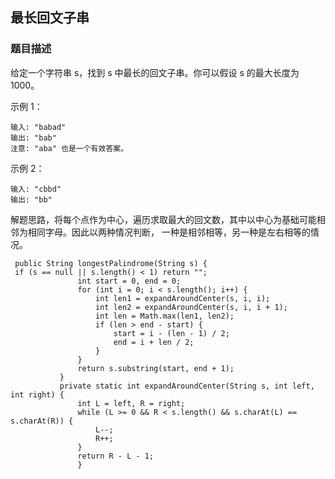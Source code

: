 ##  最长回文子串
### 题目描述

给定一个字符串 s，找到 s 中最长的回文子串。你可以假设 s 的最大长度为 1000。

示例 1：
```
输入: "babad"
输出: "bab"
注意: "aba" 也是一个有效答案。
```
示例 2：
```
输入: "cbbd"
输出: "bb"
```

解题思路，将每个点作为中心，遍历求取最大的回文数，其中以中心为基础可能相邻为相同字母。因此以两种情况判断，
一种是相邻相等，另一种是左右相等的情况。

``` 
 public String longestPalindrome(String s) {
 if (s == null || s.length() < 1) return "";
               int start = 0, end = 0;
               for (int i = 0; i < s.length(); i++) {
                   int len1 = expandAroundCenter(s, i, i);
                   int len2 = expandAroundCenter(s, i, i + 1);
                   int len = Math.max(len1, len2);
                   if (len > end - start) {
                       start = i - (len - 1) / 2;
                       end = i + len / 2;
                   }
               }
               return s.substring(start, end + 1);
           }
           private static int expandAroundCenter(String s, int left, int right) {
               int L = left, R = right;
               while (L >= 0 && R < s.length() && s.charAt(L) == s.charAt(R)) {
                   L--;
                   R++;
               }
               return R - L - 1;
               }
```